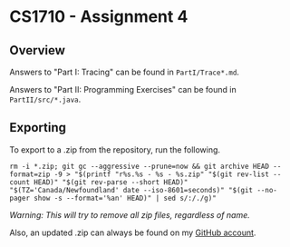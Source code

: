 # CS1710 - Assignment 4

## Overview

Answers to "Part I: Tracing" can be found in `PartI/Trace*.md`.

Answers to "Part II: Programming Exercises" can be found in `PartII/src/*.java`.

## Exporting

To export to a .zip from the repository, run the following.

`rm -i *.zip; git gc --aggressive --prune=now && git archive HEAD --format=zip -9 > "$(printf "r%s.%s - %s - %s.zip" "$(git rev-list --count HEAD)" "$(git rev-parse --short HEAD)" "$(TZ='Canada/Newfoundland' date --iso-8601=seconds)" "$(git --no-pager show -s --format='%an' HEAD)" | sed s/:/./g)"`

*Warning: This will try to remove all zip files, regardless of name.*

Also, an updated .zip can always be found on my [GitHub account](https://github.com/Manouchehri/).
